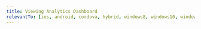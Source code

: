 ```yaml
---
title: Viewing Analytics Dashboard
relevantTo: [ios, android, cordova, hybrid, windows8, windows10, windowsphone8, windowsphone10]
---
```

